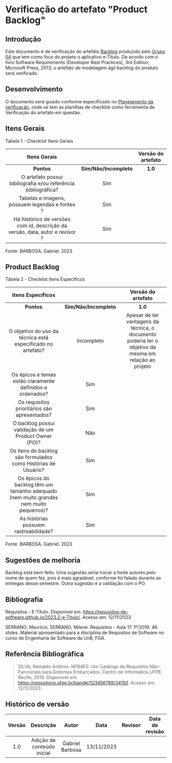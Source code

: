 # **Verificação do artefato "Product Backlog"**

## **Introdução**

Este documento é de verificação do artefato [Backlog](https://github.com/Requisitos-de-Software/2023.2-e-Titulo/blob/main/docs/modelagem/agil/backlog.md) produzido pelo [Grupo 04](https://github.com/Requisitos-de-Software/2023.2-e-Titulo) que tem como foco do projeto o aplicativo e-Título. De acordo com o livro Software Requirements (Developer Best Practices), 3rd Edition, Microsoft Press, 2013, o artefato de modelagem ágil backlog do produto será verificado.


## **Desenvolvimento**

O documento será guiado conforme especificado no [Planejamento da verificação](https://requisitos-de-software.github.io/2023.2-BRBMobilidade/Verifica%C3%A7%C3%A3o/01-planejamento-verificacao-grupo4/), onde se tem as planilhas de checklist como ferramenta de Verificação do artefato em questão.


## **Itens Gerais**

Tabela 1 - Checklsit Itens Gerais 

| Itens Gerais |      |    Versão do artefato  |
| :------:   | :----: | :-----: |
|    **Pontos**    | **Sim/Não/Incompleto**  |    **1.0**    |
| O artefato possui bibliografia e/ou referência bibliográfica? |    Sim   |     |
| Tabelas e imagens, possuem legendas e fontes ? |  Sim    |   |
| Há histórico de versões com id, descrição da versão, data, autor e revisor ?  |  Sim  |

Fonte: BARBOSA, Gabriel. 2023

## **Product Backlog**

Tabela 2 - Checklist Itens Específicos

| Itens Específicos |      |    Versão do artefato |
| :------:   | :----: | :-----: |
|    **Pontos**    | **Sim/Não/Incompleto**  |    **1.0**    |
| O objetivo do uso da técnica está especificado no artefato?  |  Incompleto  |  Apesar de ter vantagens da técnica, o documento poderia ter o objetivo da mesma em relação ao projeto  |
| Os épicos e temas estão claramente definidos e ordenados?  |  Sim  |   |
| Os requisitos prioritários são apresentados? |   Sim  |       | 
| O backlog possui validação de um Product Owner (PO)? |   Não  |    |
| Os itens do backlog são formulados como Histórias de Usuário?   | Sim |  |
| Os épicos do backlog têm um tamanho adequado (nem muito grandes nem muito pequenos)?  |   Sim  |      |
| As histórias possuem rastreabilidade? |   Sim  |     |


Fonte: BARBOSA, Gabriel. 2023

## **Sugestões de melhoria**


Backlog está bem feito. Uma sugestão seria trocar a fonte autores pelo nome de quem fez, pois é mais agradável, conforme foi falado durante as entregas desse semestre. Outra sugestão é a validação com o PO.


## **Bibliografia**

Requisitos - E-Título. Disponível em: https://requisitos-de-software.github.io/2023.2-e-Titulo/. Acesso em: 12/11/2023

SERRANO, Maurício; SERRANO, Milene. Requisitos - Aula 17. 1º/2019. 46 slides. Material apresentado para a disciplina de Requisitos de Software no curso de Engenharia de Software da UnB, FGA.

## **Referência Bibliográfica**

> SILVA, Reinaldo Antônio. NFR4ES: Um Catálogo de Requisitos Não-Funcionais para Sistemas Embarcados. Centro de Informática UFPE, Recife, 2019. Disponível em: https://repositorio.ufpe.br/handle/123456789/34150. Acesso em: 12/11/2023.

## **Histórico de versão**


| Versão |          Descrição              |     Autor      |      Data      |   Revisor     |    Data de revisão    |  
|:------:|:-------------------------------:|:--------------:|:--------------:|:-------------:|:---------------------:|
|  1.0   | Adição de conteúdo inicial  | Gabriel Barbosa          | 13/11/2023   |              |                       |